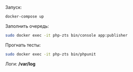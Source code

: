 Запуск: 
```bash
docker-compose up
```

Заполнить очередь: 
```bash
sudo docker exec -it php-zts bin/console app:publisher
```

Прогнать тесты:
```bash
sudo docker exec -it php-zts bin/phpunit
```

Логи: **/var/log**
